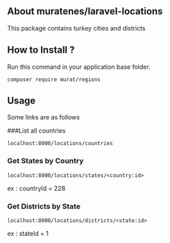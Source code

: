 
## About muratenes/laravel-locations

This package contains turkey cities and districts

## How to Install ?

Run this command in your application base folder.

`composer require murat/regions`

## Usage

Some links are as follows

###List all countries

`localhost:8000/locations/countries`

### Get States by Country

`localhost:8000/locations/states/<country:id>`

ex : countryId = 228

### Get Districts by State

`localhost:8000/locations/districts/<state:id>`

ex : stateId = 1
